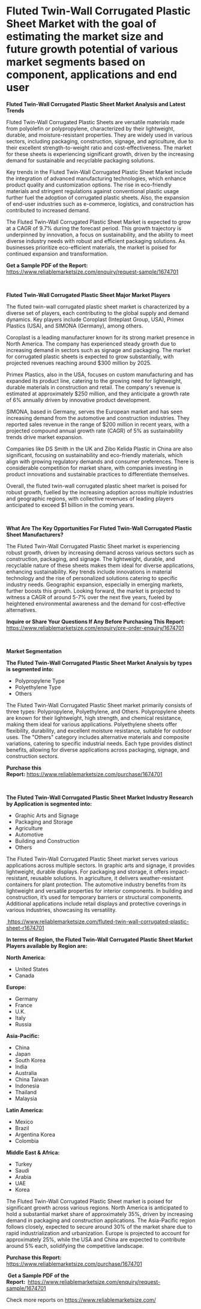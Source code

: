 <p><h1>Fluted Twin-Wall Corrugated Plastic Sheet Market with the goal of estimating the market size and future growth potential of various market segments based on component, applications and end user</h1></p><p><strong>Fluted Twin-Wall Corrugated Plastic Sheet Market Analysis and Latest Trends</strong></p>
<p><p>Fluted Twin-Wall Corrugated Plastic Sheets are versatile materials made from polyolefin or polypropylene, characterized by their lightweight, durable, and moisture-resistant properties. They are widely used in various sectors, including packaging, construction, signage, and agriculture, due to their excellent strength-to-weight ratio and cost-effectiveness. The market for these sheets is experiencing significant growth, driven by the increasing demand for sustainable and recyclable packaging solutions. </p><p>Key trends in the Fluted Twin-Wall Corrugated Plastic Sheet Market include the integration of advanced manufacturing technologies, which enhance product quality and customization options. The rise in eco-friendly materials and stringent regulations against conventional plastic usage further fuel the adoption of corrugated plastic sheets. Also, the expansion of end-user industries such as e-commerce, logistics, and construction has contributed to increased demand.</p><p>The Fluted Twin-Wall Corrugated Plastic Sheet Market is expected to grow at a CAGR of 9.7% during the forecast period. This growth trajectory is underpinned by innovation, a focus on sustainability, and the ability to meet diverse industry needs with robust and efficient packaging solutions. As businesses prioritize eco-efficient materials, the market is poised for continued expansion and transformation.</p></p>
<p><strong>Get a Sample PDF of the Report:&nbsp;</strong> <a href="https://www.reliablemarketsize.com/enquiry/request-sample/1674701?utm_campaign=1103&utm_medium=2&utm_source=Github&utm_content=ia&utm_term=28122024&utm_id=fluted-twin-wall-corrugated-plastic-sheet">https://www.reliablemarketsize.com/enquiry/request-sample/1674701</a></p>
<p>&nbsp;</p>
<p><strong>Fluted Twin-Wall Corrugated Plastic Sheet Major Market Players</strong></p>
<p><p>The fluted twin-wall corrugated plastic sheet market is characterized by a diverse set of players, each contributing to the global supply and demand dynamics. Key players include Coroplast (Inteplast Group, USA), Primex Plastics (USA), and SIMONA (Germany), among others. </p><p>Coroplast is a leading manufacturer known for its strong market presence in North America. The company has experienced steady growth due to increasing demand in sectors such as signage and packaging. The market for corrugated plastic sheets is expected to grow substantially, with projected revenues reaching around $300 million by 2025.</p><p>Primex Plastics, also in the USA, focuses on custom manufacturing and has expanded its product line, catering to the growing need for lightweight, durable materials in construction and retail. The company's revenue is estimated at approximately $250 million, and they anticipate a growth rate of 6% annually driven by innovative product development.</p><p>SIMONA, based in Germany, serves the European market and has seen increasing demand from the automotive and construction industries. They reported sales revenue in the range of $200 million in recent years, with a projected compound annual growth rate (CAGR) of 5% as sustainability trends drive market expansion.</p><p>Companies like DS Smith in the UK and Zibo Kelida Plastic in China are also significant, focusing on sustainability and eco-friendly materials, which align with growing regulatory demands and consumer preferences. There is considerable competition for market share, with companies investing in product innovations and sustainable practices to differentiate themselves.</p><p>Overall, the fluted twin-wall corrugated plastic sheet market is poised for robust growth, fuelled by the increasing adoption across multiple industries and geographic regions, with collective revenues of leading players anticipated to exceed $1 billion in the coming years.</p></p>
<p>&nbsp;</p>
<p><strong>What Are The Key Opportunities For Fluted Twin-Wall Corrugated Plastic Sheet Manufacturers?</strong></p>
<p><p>The Fluted Twin-Wall Corrugated Plastic Sheet market is experiencing robust growth, driven by increasing demand across various sectors such as construction, packaging, and signage. The lightweight, durable, and recyclable nature of these sheets makes them ideal for diverse applications, enhancing sustainability. Key trends include innovations in material technology and the rise of personalized solutions catering to specific industry needs. Geographic expansion, especially in emerging markets, further boosts this growth. Looking forward, the market is projected to witness a CAGR of around 5-7% over the next five years, fueled by heightened environmental awareness and the demand for cost-effective alternatives.</p></p>
<p><strong>Inquire or Share Your Questions If Any Before Purchasing This Report:</strong> <a href="https://www.reliablemarketsize.com/enquiry/pre-order-enquiry/1674701?utm_campaign=1103&utm_medium=2&utm_source=Github&utm_content=ia&utm_term=28122024&utm_id=fluted-twin-wall-corrugated-plastic-sheet">https://www.reliablemarketsize.com/enquiry/pre-order-enquiry/1674701</a></p>
<p>&nbsp;</p>
<p><strong>Market Segmentation</strong></p>
<p><strong>The Fluted Twin-Wall Corrugated Plastic Sheet Market Analysis by types is segmented into:</strong></p>
<p><ul><li>Polypropylene Type</li><li>Polyethylene Type</li><li>Others</li></ul></p>
<p><p>The Fluted Twin-Wall Corrugated Plastic Sheet market primarily consists of three types: Polypropylene, Polyethylene, and Others. Polypropylene sheets are known for their lightweight, high strength, and chemical resistance, making them ideal for various applications. Polyethylene sheets offer flexibility, durability, and excellent moisture resistance, suitable for outdoor uses. The "Others" category includes alternative materials and composite variations, catering to specific industrial needs. Each type provides distinct benefits, allowing for diverse applications across packaging, signage, and construction sectors.</p></p>
<p><strong>Purchase this Report:&nbsp;</strong><a href="https://www.reliablemarketsize.com/purchase/1674701?utm_campaign=1103&utm_medium=2&utm_source=Github&utm_content=ia&utm_term=28122024&utm_id=fluted-twin-wall-corrugated-plastic-sheet">https://www.reliablemarketsize.com/purchase/1674701</a></p>
<p>&nbsp;</p>
<p><strong>The Fluted Twin-Wall Corrugated Plastic Sheet Market Industry Research by Application is segmented into:</strong></p>
<p><ul><li>Graphic Arts and Signage</li><li>Packaging and Storage</li><li>Agriculture</li><li>Automotive</li><li>Building and Construction</li><li>Others</li></ul></p>
<p><p>The Fluted Twin-Wall Corrugated Plastic Sheet market serves various applications across multiple sectors. In graphic arts and signage, it provides lightweight, durable displays. For packaging and storage, it offers impact-resistant, reusable solutions. In agriculture, it delivers weather-resistant containers for plant protection. The automotive industry benefits from its lightweight and versatile properties for interior components. In building and construction, it’s used for temporary barriers or structural components. Additional applications include retail displays and protective coverings in various industries, showcasing its versatility.</p></p>
<p><a href="https://www.reliablemarketsize.com/fluted-twin-wall-corrugated-plastic-sheet-r1674701?utm_campaign=1103&utm_medium=2&utm_source=Github&utm_content=ia&utm_term=28122024&utm_id=fluted-twin-wall-corrugated-plastic-sheet">&nbsp;https://www.reliablemarketsize.com/fluted-twin-wall-corrugated-plastic-sheet-r1674701</a></p>
<p><strong>In terms of Region, the Fluted Twin-Wall Corrugated Plastic Sheet Market Players available by Region are:</strong></p>
<p>
    <p> <strong> North America: </strong>
        <ul>
            <li>United States</li>
            <li>Canada</li>
        </ul>
        </p> 
    <p> <strong> Europe: </strong>
        <ul>
            <li>Germany</li>
            <li>France</li>
            <li>U.K.</li>
            <li>Italy</li>
            <li>Russia</li>
        </ul>
        </p> 
    <p> <strong> Asia-Pacific: </strong>
        <ul>
            <li>China</li>
            <li>Japan</li>
            <li>South Korea</li>
            <li>India</li>
            <li>Australia</li>
            <li>China Taiwan</li>
            <li>Indonesia</li>
            <li>Thailand</li>
            <li>Malaysia</li>
        </ul>
        </p> 
    <p> <strong> Latin America: </strong>
        <ul>
            <li>Mexico</li>
            <li>Brazil</li>
            <li>Argentina Korea</li>
            <li>Colombia</li>
        </ul>
        </p> 
    <p> <strong> Middle East & Africa: </strong>
        <ul>
            <li>Turkey</li>
            <li>Saudi</li>
            <li>Arabia</li>
            <li>UAE</li>
            <li>Korea</li>
        </ul>
    </p>
    </p>
<p><p>The Fluted Twin-Wall Corrugated Plastic Sheet market is poised for significant growth across various regions. North America is anticipated to hold a substantial market share of approximately 35%, driven by increasing demand in packaging and construction applications. The Asia-Pacific region follows closely, expected to secure around 30% of the market share due to rapid industrialization and urbanization. Europe is projected to account for approximately 25%, while the USA and China are expected to contribute around 5% each, solidifying the competitive landscape.</p></p>
<p><strong>Purchase this Report: </strong><a href="https://www.reliablemarketsize.com/purchase/1674701?utm_campaign=1103&utm_medium=2&utm_source=Github&utm_content=ia&utm_term=28122024&utm_id=fluted-twin-wall-corrugated-plastic-sheet">https://www.reliablemarketsize.com/purchase/1674701</a></p>
<p>&nbsp;<strong>Get a Sample PDF of the Report:&nbsp;&nbsp;</strong><a href="https://www.reliablemarketsize.com/enquiry/request-sample/1674701?utm_campaign=1103&utm_medium=2&utm_source=Github&utm_content=ia&utm_term=28122024&utm_id=fluted-twin-wall-corrugated-plastic-sheet">https://www.reliablemarketsize.com/enquiry/request-sample/1674701</a></p>
<p><strong></strong></p>
<p>Check more reports on <a href="https://www.reliablemarketsize.com/?utm_campaign=1103&utm_medium=2&utm_source=Github&utm_content=ia&utm_term=28122024&utm_id=fluted-twin-wall-corrugated-plastic-sheet">https://www.reliablemarketsize.com/</a></p>